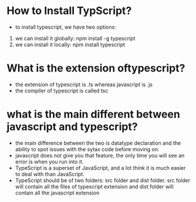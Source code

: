 # How to Install TypScript?
- to install typescript, we have two options:
1. we can install it globally: npm install -g typescript
2. we can install it locally: npm install typescript
# What is the extension oftypescript?
- the extension of typescript is .ts whereas javascript is .js
- the compiler of typescript is called tsc
# what is the main different between javascript and typescript?
- the main difference between the two is datatype declaration and the ability to spot
issues with the sytax code before moving on.
- javascript does not give you that feature, the only time you will see an error is when
you run into it.
- TypeScript is a superset of JavaScript, and a lot think it is much easier to deal with
than JavaScript. 
- TypeScript should be of two folders: src folder and dist folder. src folder will contain
all the files of typescript extension and dist folder will contain all the javascript extension